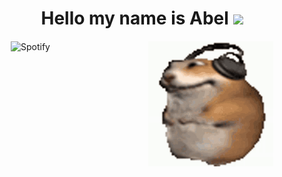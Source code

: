 <h1 align="center">Hello my name is Abel <img height="40" src="https://emoji.gg/assets/emoji/7333-parrotdance.gif"></h1>

<div style="display: flex; justify-content: center; align-items: center; margin-top: 20px;">
    <img src="https://spotify-github-profile.kittinanx.com/api/view?uid=6mgxc75tu3489b6j6og79lrsm&cover_image=true&theme=default&show_offline=false&background_color=121212&interchange=false" alt="Spotify" width="200" height="200" style="margin-right: 20px;">
    <img src="assets/hamsterBailando.gif" alt="Hamster Bailando" width="200" height="200">
</div>
